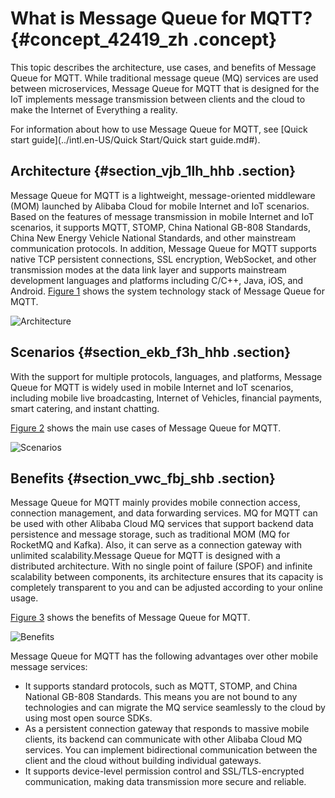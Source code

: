 # What is Message Queue for MQTT? {#concept_42419_zh .concept}

This topic describes the architecture, use cases, and benefits of Message Queue for MQTT. While traditional message queue \(MQ\) services are used between microservices, Message Queue for MQTT that is designed for the IoT implements message transmission between clients and the cloud to make the Internet of Everything a reality.

For information about how to use Message Queue for MQTT, see [Quick start guide](../intl.en-US/Quick Start/Quick start guide.md#).

## Architecture {#section_vjb_1lh_hhb .section}

Message Queue for MQTT is a lightweight, message-oriented middleware \(MOM\) launched by Alibaba Cloud for mobile Internet and IoT scenarios. Based on the features of message transmission in mobile Internet and IoT scenarios, it supports MQTT, STOMP, China National GB-808 Standards, China New Energy Vehicle National Standards, and other mainstream communication protocols. In addition, Message Queue for MQTT supports native TCP persistent connections, SSL encryption, WebSocket, and other transmission modes at the data link layer and supports mainstream development languages and platforms including C/C++, Java, iOS, and Android. [Figure 1](#fig_tny_xjh_hhb) shows the system technology stack of Message Queue for MQTT.

![](images/42260_en-US.png "Architecture")

## Scenarios {#section_ekb_f3h_hhb .section}

With the support for multiple protocols, languages, and platforms, Message Queue for MQTT is widely used in mobile Internet and IoT scenarios, including mobile live broadcasting, Internet of Vehicles, financial payments, smart catering, and instant chatting.

[Figure 2](#fig_yvq_4kh_hhb) shows the main use cases of Message Queue for MQTT.

![](images/42264_en-US.png "Scenarios")

## Benefits {#section_vwc_fbj_shb .section}

Message Queue for MQTT mainly provides mobile connection access, connection management, and data forwarding services. MQ for MQTT can be used with other Alibaba Cloud MQ services that support backend data persistence and message storage, such as traditional MOM \(MQ for RocketMQ and Kafka\). Also, it can serve as a connection gateway with unlimited scalability.Message Queue for MQTT is designed with a distributed architecture. With no single point of failure \(SPOF\) and infinite scalability between components, its architecture ensures that its capacity is completely transparent to you and can be adjusted according to your online usage.

[Figure 3](#fig_vnq_rkh_hhb) shows the benefits of Message Queue for MQTT.

![](images/42265_en-US.png "Benefits")

Message Queue for MQTT has the following advantages over other mobile message services:

-   It supports standard protocols, such as MQTT, STOMP, and China National GB-808 Standards. This means you are not bound to any technologies and can migrate the MQ service seamlessly to the cloud by using most open source SDKs.
-   As a persistent connection gateway that responds to massive mobile clients, its backend can communicate with other Alibaba Cloud MQ services. You can implement bidirectional communication between the client and the cloud without building individual gateways.
-   It supports device-level permission control and SSL/TLS-encrypted communication, making data transmission more secure and reliable.


